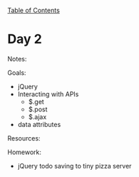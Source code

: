 [Table of Contents](/README.md)

# Day 2

Notes:

Goals:
* jQuery
* Interacting with APIs
	* $.get
	* $.post
	* $.ajax
* data attributes


Resources:

Homework:
* jQuery todo saving to tiny pizza server